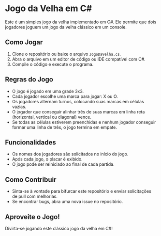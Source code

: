 # Jogo da Velha em C#

Este é um simples jogo da velha implementado em C#. Ele permite que dois jogadores joguem um jogo da velha clássico em um console.

## Como Jogar

1. Clone o repositório ou baixe o arquivo `JogoDaVelha.cs`.
2. Abra o arquivo em um editor de código ou IDE compatível com C#.
3. Compile o código e execute o programa.

## Regras do Jogo

- O jogo é jogado em uma grade 3x3.
- Cada jogador escolhe uma marca para jogar: X ou O.
- Os jogadores alternam turnos, colocando suas marcas em células vazias.
- O jogador que conseguir alinhar três de suas marcas em linha reta (horizontal, vertical ou diagonal) vence.
- Se todas as células estiverem preenchidas e nenhum jogador conseguir formar uma linha de três, o jogo termina em empate.

## Funcionalidades

- Os nomes dos jogadores são solicitados no início do jogo.
- Após cada jogo, o placar é exibido.
- O jogo pode ser reiniciado ao final de cada partida.

## Como Contribuir

- Sinta-se à vontade para bifurcar este repositório e enviar solicitações de pull com melhorias.
- Se encontrar bugs, abra uma nova issue no repositório.

## Aproveite o Jogo!

Divirta-se jogando este clássico jogo da velha em C#!
